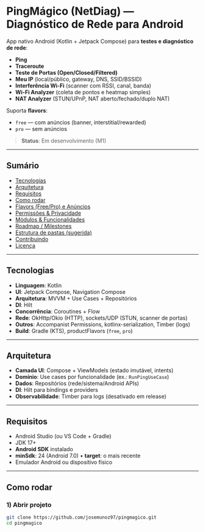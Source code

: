 # PingMágico (NetDiag) — Diagnóstico de Rede para Android

App nativo Android (Kotlin + Jetpack Compose) para **testes e diagnóstico de rede**:
- **Ping**
- **Traceroute**
- **Teste de Portas (Open/Closed/Filtered)**
- **Meu IP** (local/público, gateway, DNS, SSID/BSSID)
- **Interferência Wi-Fi** (scanner com RSSI, canal, banda)
- **Wi-Fi Analyzer** (coleta de pontos e heatmap simples)
- **NAT Analyzer** (STUN/UPnP, NAT aberto/fechado/duplo NAT)

Suporta **flavors**:
- `free` — com anúncios (banner, interstitial/rewarded)
- `pro` — sem anúncios

> **Status**: Em desenvolvimento (M1)

---

## Sumário
- [Tecnologias](#tecnologias)
- [Arquitetura](#arquitetura)
- [Requisitos](#requisitos)
- [Como rodar](#como-rodar)
- [Flavors (Free/Pro) e Anúncios](#flavors-freepro-e-anúncios)
- [Permissões & Privacidade](#permissões--privacidade)
- [Módulos & Funcionalidades](#módulos--funcionalidades)
- [Roadmap / Milestones](#roadmap--milestones)
- [Estrutura de pastas (sugerida)](#estrutura-de-pastas-sugerida)
- [Contribuindo](#contribuindo)
- [Licença](#licença)

---

## Tecnologias
- **Linguagem**: Kotlin
- **UI**: Jetpack Compose, Navigation Compose
- **Arquitetura**: MVVM + Use Cases + Repositórios
- **DI**: Hilt
- **Concorrência**: Coroutines + Flow
- **Rede**: OkHttp/Okio (HTTP), sockets/UDP (STUN, scanner de portas)
- **Outros**: Accompanist Permissions, kotlinx-serialization, Timber (logs)
- **Build**: Gradle (KTS), productFlavors (`free`, `pro`)

---

## Arquitetura
- **Camada UI**: Compose + ViewModels (estado imutável, intents)
- **Domínio**: Use cases por funcionalidade (ex.: `RunPingUseCase`)
- **Dados**: Repositórios (rede/sistema/Android APIs)
- **DI**: Hilt para bindings e providers
- **Observabilidade**: Timber para logs (desativado em release)

---

## Requisitos
- Android Studio (ou VS Code + Gradle)
- JDK 17+
- **Android SDK** instalado
- **minSdk**: 24 (Android 7.0) • **target**: o mais recente
- Emulador Android ou dispositivo físico

---

## Como rodar

### 1) Abrir projeto
```bash
git clone https://github.com/josemunoz97/pingmagico.git
cd pingmagico
